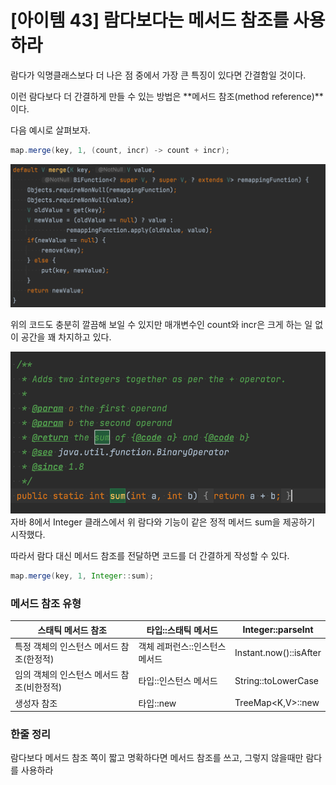 # [아이템 43] 람다보다는 메서드 참조를 사용하라

람다가 익명클래스보다 더 나은 점 중에서 가장 큰 특징이 있다면 간결함일 것이다.

이런 람다보다 더 간결하게 만들 수 있는 방법은 **메서드 참조(method reference)**이다.

다음 예시로 살펴보자.

```java
map.merge(key, 1, (count, incr) -> count + incr);
```

![map_merge](./img/map_merge.png)

위의 코드도 충분히 깔끔해 보일 수 있지만 매개변수인 count와 incr은 크게 하는 일 없이 공간을 꽤 차지하고 있다.

![Integer_sum](./img/Integer_sum.png)
자바 8에서 Integer 클래스에서 위 람다와 기능이 같은 정적 메서드 sum을 제공하기 시작했다.

따라서 람다 대신 메서드 참조를 전달하면 코드를 더 간결하게 작성할 수 있다.

```java
map.merge(key, 1, Integer::sum);
```

### 메서드 참조 유형

| 스태틱 메서드 참조 | 타입::스태틱 메서드 | Integer::parseInt |
| --- | --- | --- |
| 특정 객체의 인스턴스 메서드 참조(한정적) | 객체 레퍼런스::인스턴스 메서드 | Instant.now()::isAfter |
| 임의 객체의 인스턴스 메서드 참조(비한정적) | 타입::인스턴스 메서드 | String::toLowerCase |
| 생성자 참조 | 타입::new | TreeMap<K,V>::new |

### 한줄 정리

람다보다 메서드 참조 쪽이 짧고 명확하다면 메서드 참조를 쓰고, 그렇지 않을때만 람다를 사용하라
